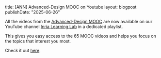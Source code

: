 title: [ANN] Advanced-Design MOOC on Youtube
layout: blogpost
publishDate: "2025-06-26"


All the videos from the [Advanced-Design MOOC](https://www.fun-mooc.fr/en/courses/advanced-object-oriented-design-and-development-with-pharo/) are now available on our YouTube channel [Inria Learning Lab](https://www.youtube.com/@inrialearninglab) in a dedicated playlist.

This gives you easy access to the 65 MOOC videos and helps you focus on the topics that interest you most.

Check it out [here](https://tinyurl.com/3krcwbdf).

